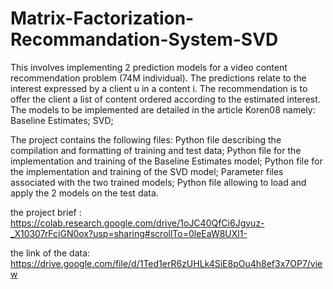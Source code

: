 # Matrix-Factorization-Recommandation-System-SVD

This involves implementing 2 prediction models for a video content recommendation problem (74M individual). The predictions relate to the interest expressed by a client u in a content i. The recommendation is to offer the client a list of content ordered according to the estimated interest.
The models to be implemented are detailed in the article Koren08 namely:
Baseline Estimates;
SVD;

The project contains the following files:
Python file describing the compilation and formatting of training and test data;
Python file for the implementation and training of the Baseline Estimates model;
Python file for the implementation and training of the SVD model;
Parameter files associated with the two trained models;
Python file allowing to load and apply the 2 models on the test data.




the project brief : https://colab.research.google.com/drive/1oJC40QfCi6Jgvuz-_X10307rFciGN0ox?usp=sharing#scrollTo=0leEaW8UXl1-

the link of the data: https://drive.google.com/file/d/1Ted1erR6zUHLk4SiE8pOu4h8ef3x7OP7/view
